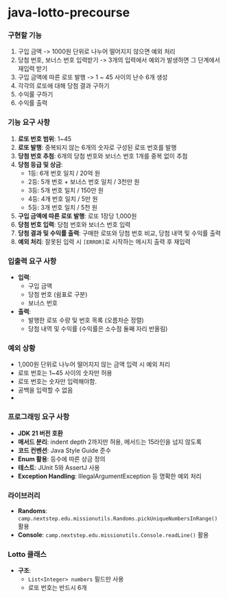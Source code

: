 # java-lotto-precourse

### 구현할 기능
1. 구입 금액 -> 1000원 단위로 나누어 떨어지지 않으면 예외 처리
2. 당첨 번호, 보너스 번호 입력받기 -> 3개의 입력에서 예외가 발생하면 그 단계에서 재입력 받기
3. 구입 금액에 따른 로또 발행 -> 1 ~ 45 사이의 난수 6개 생성
4. 각각의 로또에 대해 당첨 결과 구하기
5. 수익률 구하기
6. 수익률 출력

### 기능 요구 사항
1. **로또 번호 범위**: 1~45
2. **로또 발행**: 중복되지 않는 6개의 숫자로 구성된 로또 번호를 발행
3. **당첨 번호 추첨**: 6개의 당첨 번호와 보너스 번호 1개를 중복 없이 추첨
4. **당첨 등급 및 상금**:
    - 1등: 6개 번호 일치 / 20억 원
    - 2등: 5개 번호 + 보너스 번호 일치 / 3천만 원
    - 3등: 5개 번호 일치 / 150만 원
    - 4등: 4개 번호 일치 / 5만 원
    - 5등: 3개 번호 일치 / 5천 원
5. **구입 금액에 따른 로또 발행**: 로또 1장당 1,000원
6. **당첨 번호 입력**: 당첨 번호와 보너스 번호 입력
7. **당첨 결과 및 수익률 출력**: 구매한 로또와 당첨 번호 비교, 당첨 내역 및 수익률 출력
8. **예외 처리**: 잘못된 입력 시 `[ERROR]`로 시작하는 메시지 출력 후 재입력

### 입출력 요구 사항
- **입력**:
    - 구입 금액
    - 당첨 번호 (쉼표로 구분)
    - 보너스 번호
- **출력**:
    - 발행한 로또 수량 및 번호 목록 (오름차순 정렬)
    - 당첨 내역 및 수익률 (수익률은 소수점 둘째 자리 반올림)

### 예외 상황
- 1,000원 단위로 나누어 떨어지지 않는 금액 입력 시 예외 처리
- 로또 번호는 1~45 사이의 숫자만 허용
- 로또 번호는 숫자만 입력해야함.
- 공백을 입력할 수 없음
- 

### 프로그래밍 요구 사항
- **JDK 21 버전 호환**
- **메서드 분리**: indent depth 2까지만 허용, 메서드는 15라인을 넘지 않도록
- **코드 컨벤션**: Java Style Guide 준수
- **Enum 활용**: 등수에 따른 상금 정의
- **테스트**: JUnit 5와 AssertJ 사용
- **Exception Handling**: IllegalArgumentException 등 명확한 예외 처리

### 라이브러리
- **Randoms**: `camp.nextstep.edu.missionutils.Randoms.pickUniqueNumbersInRange()` 활용
- **Console**: `camp.nextstep.edu.missionutils.Console.readLine()` 활용

### Lotto 클래스
- **구조**:
    - `List<Integer> numbers` 필드만 사용
    - 로또 번호는 반드시 6개
